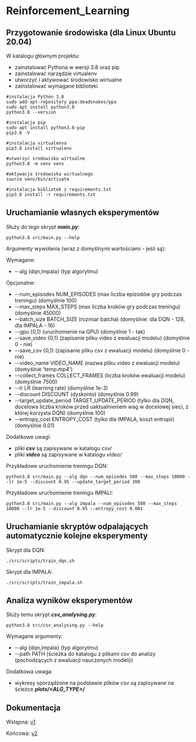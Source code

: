 # Reinforcement_Learning

## Przygotowanie środowiska (dla Linux Ubuntu 20.04)
W katalogu głównym projektu:
- zainstalować Pythona w wersji 3.8 oraz pip
- zainstalować narzędzie virtualenv
- utworzyć i aktywować środowisko wirtualne
- zainstalować wymagane biblioteki

```
#instalacja Python 3.8
sudo add-apt-repository ppa:deadsnakes/ppa
sudo apt install python3.8
python3.8 --version

#instalacja pip
sudo apt install python3.8-pip
pip3.8 -V

#instalacja virtualenva
pip3.8 install virtualenv

#utworzyć środowisko wirtualne
python3.8 -m venv venv

#aktywacja środowiska wirtualnego
source venv/bin/activate

#instalacja bibliotek z requirements.txt
pip3.8 install -r requirements.txt
```

## Uruchamianie własnych eksperymentów
Służy do tego skrypt _**main.py**_:
```
python3.8 src/main.py --help
```
Argumenty wywołania (wraz z domyślnymi wartościami - jeśli są):

Wymagane:

- --alg {dqn,impala} (typ algorytmu)

Opcjonalne:

- --num_episodes NUM_EPISODES (max liczba epizodów gry podczas treningu) (domyślnie 100)
- --max_steps MAX_STEPS (max liczba kroków gry podczas treningu) (domyślnie 45000)
- --batch_size BATCH_SIZE (rozmiar batcha) (domyślnie: dla DQN - 128, dla IMPALA - 16)
- --gpu {0,1} (uruchomienie na GPU) (domyślnie 1 - tak)
- --save_video {0,1} (zapisanie pliku video z ewaluacji modelu) (domyślnie 0 - nie)
- --save_csv {0,1} (zapisanie pliku csv z ewaluacji modelu) (domyślnie 0 - nie)
- --video_name VIDEO_NAME (nazwa pliku video z ewaluacji modelu) (domyślnie 'temp.mp4')
- --collect_frames COLLECT_FRAMES (liczba kroków ewaluacji modelu) (domyślnie 7500)
- --lr LR (learning rate) (domyślnie 1e-3)
- --discount DISCOUNT (dyskonto) (domyślnie 0.99)
- --target_update_period TARGET_UPDATE_PERIOD (tylko dla DQN, docelowa liczba kroków przed uaktualnieniem wag w docelowej sieci, z której korzysta DQN) (domyślnie 100)
- --entropy_cost ENTROPY_COST (tylko dla IMPALA, koszt entropii) (domyślnie 0.01)

Dodatkowe uwagi:

- pliki _**csv**_ są zapisywane w katalogu _*csv/*_
- pliki _**video**_ są zapisywane w katalogu _*video/*_

Przykładowe uruchomienie treningu DQN:
```
python3.8 src/main.py --alg dqn --num_episodes 500 --max_steps 10000 --lr 1e-5 --discount 0.95 --update_target_period 300
```

Przykładowe uruchomienie treningu IMPALI:
```
python3.8 src/main.py --alg impala --num_episodes 500 --max_steps 10000 --lr 1e-5 --discount 0.95 --entropy_cost 0.001
```

## Uruchamianie skryptów odpalających automatycznie kolejne eksperymenty
Skrypt dla DQN:
```
./src/scripts/train_dqn.sh
```

Skrypt dla IMPALA:
```
./src/scripts/train_impala.sh
```

## Analiza wyników eksperymentów
Służy temu skrypt _**csv_analysing.py**_:
```
python3.8 src/csv_analysing.py --help
```

Wymagane argumenty:

- --alg {dqn,impala} (typ algorytmu)
- --path PATH (ścieżka do katalogu z plikami csv do analizy (pochodzących z ewaluacji nauczonych modeli))

Dodatkowa uwaga:

- wykresy sporządzone na podstawie plików csv są zapisywane na ścieżce _**plots/<ALG_TYPE>/**_ 

## Dokumentacja
Wstępna:
[v1](https://demo.hedgedoc.org/CY_vyFK-R8u1ZieGybwuog?both#)

Końcowa:
[v2](https://demo.hedgedoc.org/eRSqFNRPT9Wp1qMolpwIIQ#)
